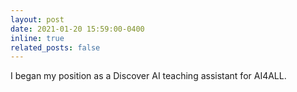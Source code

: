 ```yaml
---
layout: post
date: 2021-01-20 15:59:00-0400
inline: true
related_posts: false
---
```


I began my position as a Discover AI teaching assistant for AI4ALL. 

